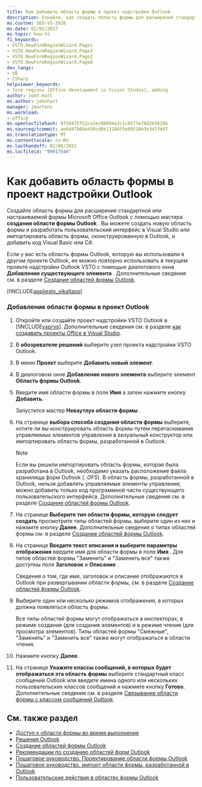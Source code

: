 ```yaml
---
title: Как добавить область формы в проект надстройки Outlook
description: Узнайте, как создать область формы для расширения стандартной или настраиваемой Microsoft Office формы Outlook с помощью мастера создания области формы Outlook.
ms.custom: SEO-VS-2020
ms.date: 02/02/2017
ms.topic: how-to
f1_keywords:
- VSTO.NewFormRegionWizard.Page1
- VSTO.NewFormRegionWizard.Page3
- VSTO.NewFormRegionWizard.Page2
- VSTO.NewFormRegionWizard.Page0
dev_langs:
- VB
- CSharp
helpviewer_keywords:
- form regions [Office development in Visual Studio], adding
author: John-Hart
ms.author: johnhart
manager: jmartens
ms.workload:
- office
ms.openlocfilehash: 9f50475f52ca2ec08894a3c1c0375e78d2b5620b
ms.sourcegitcommit: ae6d47b09a439cd0e13180f5e89510e3e347fd47
ms.translationtype: MT
ms.contentlocale: ru-RU
ms.lasthandoff: 02/08/2021
ms.locfileid: "99917540"
---
```

# <a name="how-to-add-a-form-region-to-an-outlook-add-in-project"></a>Как добавить область формы в проект надстройки Outlook
  Создайте область формы для расширения стандартной или настраиваемой формы Microsoft Office Outlook с помощью мастера **создания области формы Outlook** . Вы можете создать новую область формы и разработать пользовательский интерфейс в Visual Studio или импортировать область формы, сконструированную в Outlook, и добавить код Visual Basic или C#.

 Если у вас есть область формы Outlook, которую вы использовали в другом проекте Outlook, ее можно повторно использовать в текущем проекте надстройки Outlook VSTO с помощью диалогового окна **Добавление существующего элемента** . Дополнительные сведения см. в разделе [Создание областей формы Outlook](../vsto/creating-outlook-form-regions.md).

 [!INCLUDE[appliesto_olkallapp](../vsto/includes/appliesto-olkallapp-md.md)]

### <a name="to-add-a-new-form-region-to-an-outlook-project"></a>Добавление области формы в проект Outlook

1. Откройте или создайте проект надстройки VSTO Outlook в [!INCLUDE[vsprvs](../sharepoint/includes/vsprvs-md.md)]. Дополнительные сведения см. в разделе [как создавать проекты Office в Visual Studio](../vsto/how-to-create-office-projects-in-visual-studio.md).

2. В **обозревателе решений** выберите узел проекта надстройки VSTO Outlook.

3. В меню **Проект** выберите **Добавить новый элемент**.

4. В диалоговом окне **Добавление нового элемента** выберите элемент **Область формы Outlook**.

5. Введите имя области формы в поле **Имя** а затем нажмите кнопку **Добавить**.

     Запустится мастер **Неваутлук области формы** .

6. На странице **выбора способа создания области формы** выберите, хотите ли вы конструировать область формы путем перетаскивания управляемых элементов управления в визуальный конструктор или импортировать область формы, разработанной в Outlook.

    > [!NOTE]
    > Если вы решили импортировать область формы, которая была разработана в Outlook, необходимо указать расположение файла хранилища форм Outlook (*. OFS*). В область формы, разработанной в Outlook, нельзя добавлять управляемые элементы управления; можно добавить только код программной части существующего пользовательского интерфейса. Дополнительные сведения см. в разделе [Создание областей формы Outlook](../vsto/creating-outlook-form-regions.md).

7. На странице **Выберите тип области формы, которую следует создать** просмотрите типы областей формы, выберите один из них и нажмите кнопку **Далее**. Дополнительные сведения о типах областей формы см. в разделе [Создание областей формы Outlook](../vsto/creating-outlook-form-regions.md).

8. На странице **Введите текст описания и выберите параметры отображения** введите имя для области формы в поле **Имя** . Для типов областей формы "Заменить" и "Заменить все" также доступны поля **Заголовок** и **Описание** .

     Сведения о том, где имя, заголовок и описание отображаются в Outlook при развертывании области формы, см. в разделе [Создание областей формы Outlook](../vsto/creating-outlook-form-regions.md).

9. Выберите один или несколько режимов отображения, в которых должна появляться область формы.

     Все типы областей формы могут отображаться в инспекторах, в режиме создания (для создания элементов) и в режиме чтения (для просмотра элементов). Типы областей формы "Смежные", "Заменить" и "Заменить все" также могут отображаться в области чтения.

10. Нажмите кнопку **Далее**.

11. На странице **Укажите классы сообщений, в которых будет отображаться эта область формы** выберите стандартный класс сообщений Outlook или введите имена одного или нескольких пользовательских классов сообщений и нажмите кнопку **Готово**. Дополнительные сведения см. в разделе [Связывание области формы с классом сообщений Outlook](../vsto/associating-a-form-region-with-an-outlook-message-class.md).

## <a name="see-also"></a>См. также раздел
- [Доступ к области формы во время выполнения](../vsto/accessing-a-form-region-at-run-time.md)
- [Решения Outlook](../vsto/outlook-solutions.md)
- [Создание областей формы Outlook](../vsto/creating-outlook-form-regions.md)
- [Рекомендации по созданию областей форм Outlook](../vsto/guidelines-for-creating-outlook-form-regions.md)
- [Пошаговое руководство. Проектирование области формы Outlook](../vsto/walkthrough-designing-an-outlook-form-region.md)
- [Пошаговое руководство. импорт области формы, разработанной в Outlook](../vsto/walkthrough-importing-a-form-region-that-is-designed-in-outlook.md)
- [Пользовательские действия в областях формы Outlook](../vsto/custom-actions-in-outlook-form-regions.md)
